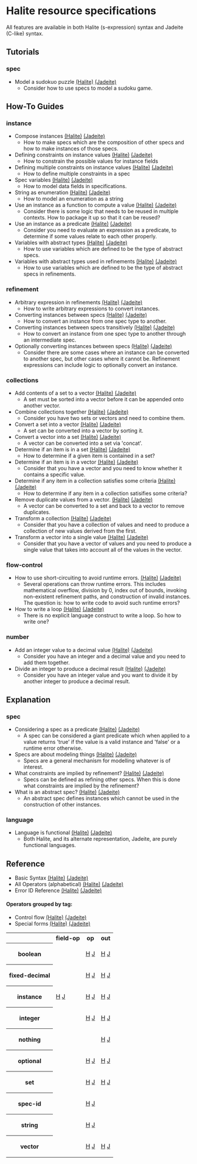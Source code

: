 <!---
  This markdown file was generated. Do not edit.
  -->

# Halite resource specifications

All features are available in both Halite (s-expression) syntax and Jadeite (C-like) syntax.

## Tutorials

### spec

* Model a sudokuo puzzle [(Halite)](tutorial/sudoku.md) [(Jadeite)](tutorial/sudoku-j.md)
  * Consider how to use specs to model a sudoku game.

## How-To Guides

### instance

* Compose instances [(Halite)](how-to/compose-instances.md) [(Jadeite)](how-to/compose-instances-j.md)
  * How to make specs which are the composition of other specs and how to make instances of those specs.
* Defining constraints on instance values [(Halite)](how-to/constrain-instances.md) [(Jadeite)](how-to/constrain-instances-j.md)
  * How to constrain the possible values for instance fields
* Defining multiple constraints on instance values [(Halite)](how-to/multi-constrain-instances.md) [(Jadeite)](how-to/multi-constrain-instances-j.md)
  * How to define multiple constraints in a spec
* Spec variables [(Halite)](how-to/spec-variables.md) [(Jadeite)](how-to/spec-variables-j.md)
  * How to model data fields in specifications.
* String as enumeration [(Halite)](how-to/string-enum.md) [(Jadeite)](how-to/string-enum-j.md)
  * How to model an enumeration as a string
* Use an instance as a function to compute a value [(Halite)](how-to/functions.md) [(Jadeite)](how-to/functions-j.md)
  * Consider there is some logic that needs to be reused in multiple contexts. How to package it up so that it can be reused?
* Use an instance as a predicate [(Halite)](how-to/predicate.md) [(Jadeite)](how-to/predicate-j.md)
  * Consider you need to evaluate an expression as a predicate, to determine if some values relate to each other properly.
* Variables with abstract types [(Halite)](how-to/abstract-variables.md) [(Jadeite)](how-to/abstract-variables-j.md)
  * How to use variables which are defined to be the type of abstract specs.
* Variables with abstract types used in refinements [(Halite)](how-to/abstract-variables-refinements.md) [(Jadeite)](how-to/abstract-variables-refinements-j.md)
  * How to use variables which are defined to be the type of abstract specs in refinements.

### refinement

* Arbitrary expression in refinements [(Halite)](how-to/arbitrary-expression-refinements.md) [(Jadeite)](how-to/arbitrary-expression-refinements-j.md)
  * How to write arbitrary expressions to convert instances.
* Converting instances between specs [(Halite)](how-to/convert-instances.md) [(Jadeite)](how-to/convert-instances-j.md)
  * How to convert an instance from one spec type to another.
* Converting instances between specs transitively [(Halite)](how-to/convert-instances-transitively.md) [(Jadeite)](how-to/convert-instances-transitively-j.md)
  * How to convert an instance from one spec type to another through an intermediate spec.
* Optionally converting instances between specs [(Halite)](how-to/optionally-convert-instances.md) [(Jadeite)](how-to/optionally-convert-instances-j.md)
  * Consider there are some cases where an instance can be converted to another spec, but other cases where it cannot be. Refinement expressions can include logic to optionally convert an instance.

### collections

* Add contents of a set to a vector [(Halite)](how-to/combine-set-to-vector.md) [(Jadeite)](how-to/combine-set-to-vector-j.md)
  * A set must be sorted into a vector before it can be appended onto another vector.
* Combine collections together [(Halite)](how-to/combine.md) [(Jadeite)](how-to/combine-j.md)
  * Consider you have two sets or vectors and need to combine them.
* Convert a set into a vector [(Halite)](how-to/convert-set-to-vector.md) [(Jadeite)](how-to/convert-set-to-vector-j.md)
  * A set can be converted into a vector by sorting it.
* Convert a vector into a set [(Halite)](how-to/convert-vector-to-set.md) [(Jadeite)](how-to/convert-vector-to-set-j.md)
  * A vector can be converted into a set via 'concat'.
* Determine if an item is in a set [(Halite)](how-to/set-containment.md) [(Jadeite)](how-to/set-containment-j.md)
  * How to determine if a given item is contained in a set?
* Determine if an item is in a vector [(Halite)](how-to/vector-containment.md) [(Jadeite)](how-to/vector-containment-j.md)
  * Consider that you have a vector and you need to know whether it contains a specific value.
* Determine if any item in a collection satisfies some criteria [(Halite)](how-to/any.md) [(Jadeite)](how-to/any-j.md)
  * How to determine if any item in a collection satisifies some criteria?
* Remove duplicate values from a vector. [(Halite)](how-to/remove-duplicates-from-vector.md) [(Jadeite)](how-to/remove-duplicates-from-vector-j.md)
  * A vector can be converted to a set and back to a vector to remove duplicates.
* Transform a collection [(Halite)](how-to/transform.md) [(Jadeite)](how-to/transform-j.md)
  * Consider that you have a collection of values and need to produce a collection of new values derived from the first.
* Transform a vector into a single value [(Halite)](how-to/reduce.md) [(Jadeite)](how-to/reduce-j.md)
  * Consider that you have a vector of values and you need to produce a single value that takes into account all of the values in the vector.

### flow-control

* How to use short-circuiting to avoid runtime errors. [(Halite)](how-to/short-circuiting.md) [(Jadeite)](how-to/short-circuiting-j.md)
  * Several operations can throw runtime errors. This includes mathematical overflow, division by 0, index out of bounds, invoking non-existent refinement paths, and construction of invalid instances. The question is: how to write code to avoid such runtime errors?
* How to write a loop [(Halite)](how-to/loop.md) [(Jadeite)](how-to/loop-j.md)
  * There is no explicit language construct to write a loop. So how to write one?

### number

* Add an integer value to a decimal value [(Halite)](how-to/add-integer-to-decimal.md) [(Jadeite)](how-to/add-integer-to-decimal-j.md)
  * Consider you have an integer and a decimal value and you need to add them together.
* Divide an integer to produce a decimal result [(Halite)](how-to/perform-non-integer-division.md) [(Jadeite)](how-to/perform-non-integer-division-j.md)
  * Consider you have an integer value and you want to divide it by another integer to produce a decimal result.

## Explanation

### spec

* Considering a spec as a predicate [(Halite)](explanation/specs-as-predicates.md) [(Jadeite)](explanation/specs-as-predicates-j.md)
  * A spec can be considered a giant predicate which when applied to a value returns 'true' if the value is a valid instance and 'false' or a runtime error otherwise.
* Specs are about modeling things [(Halite)](explanation/big-picture.md) [(Jadeite)](explanation/big-picture-j.md)
  * Specs are a general mechanism for modelling whatever is of interest.
* What constraints are implied by refinement? [(Halite)](explanation/refinement-implications.md) [(Jadeite)](explanation/refinement-implications-j.md)
  * Specs can be defined as refining other specs. When this is done what constraints are implied by the refinement?
* What is an abstract spec? [(Halite)](explanation/abstract-spec.md) [(Jadeite)](explanation/abstract-spec-j.md)
  * An abstract spec defines instances which cannot be used in the construction of other instances.

### language

* Language is functional [(Halite)](explanation/functional.md) [(Jadeite)](explanation/functional-j.md)
  * Both Halite, and its alternate representation, Jadeite, are purely functional languages.

## Reference


* Basic Syntax [(Halite)](halite-basic-syntax-reference.md)         [(Jadeite)](jadeite-basic-syntax-reference.md)
* All Operators (alphabetical) [(Halite)](halite-full-reference.md) [(Jadeite)](jadeite-full-reference.md)
* Error ID Reference [(Halite)](halite-err-id-reference.md)         [(Jadeite)](jadeite-err-id-reference.md)

#### Operators grouped by tag:

* Control flow [(Halite)](halite-control-flow-reference.md) [(Jadeite)](halite-control-flow-reference-j.md)
* Special forms [(Halite)](halite-special-form-reference.md) [(Jadeite)](halite-special-form-reference-j.md)
<table><tr><th></th><th>field-op</th>
<th>op</th>
<th>out</th>
</tr><tr><th>boolean</th><td>

</td><td>

 [H](halite-boolean-op-reference.md) [J](halite-boolean-op-reference-j.md)
</td><td>

 [H](halite-boolean-out-reference.md) [J](halite-boolean-out-reference-j.md)
</td></tr><tr><th>fixed-decimal</th><td>

</td><td>

 [H](halite-fixed-decimal-op-reference.md) [J](halite-fixed-decimal-op-reference-j.md)
</td><td>

 [H](halite-fixed-decimal-out-reference.md) [J](halite-fixed-decimal-out-reference-j.md)
</td></tr><tr><th>instance</th><td>

 [H](halite-instance-field-op-reference.md) [J](halite-instance-field-op-reference-j.md)
</td><td>

 [H](halite-instance-op-reference.md) [J](halite-instance-op-reference-j.md)
</td><td>

 [H](halite-instance-out-reference.md) [J](halite-instance-out-reference-j.md)
</td></tr><tr><th>integer</th><td>

</td><td>

 [H](halite-integer-op-reference.md) [J](halite-integer-op-reference-j.md)
</td><td>

 [H](halite-integer-out-reference.md) [J](halite-integer-out-reference-j.md)
</td></tr><tr><th>nothing</th><td>

</td><td>

</td><td>

 [H](halite-nothing-out-reference.md) [J](halite-nothing-out-reference-j.md)
</td></tr><tr><th>optional</th><td>

</td><td>

 [H](halite-optional-op-reference.md) [J](halite-optional-op-reference-j.md)
</td><td>

 [H](halite-optional-out-reference.md) [J](halite-optional-out-reference-j.md)
</td></tr><tr><th>set</th><td>

</td><td>

 [H](halite-set-op-reference.md) [J](halite-set-op-reference-j.md)
</td><td>

 [H](halite-set-out-reference.md) [J](halite-set-out-reference-j.md)
</td></tr><tr><th>spec-id</th><td>

</td><td>

 [H](halite-spec-id-op-reference.md) [J](halite-spec-id-op-reference-j.md)
</td><td>

</td></tr><tr><th>string</th><td>

</td><td>

 [H](halite-string-op-reference.md) [J](halite-string-op-reference-j.md)
</td><td>

</td></tr><tr><th>vector</th><td>

</td><td>

 [H](halite-vector-op-reference.md) [J](halite-vector-op-reference-j.md)
</td><td>

 [H](halite-vector-out-reference.md) [J](halite-vector-out-reference-j.md)
</td></tr></table>

